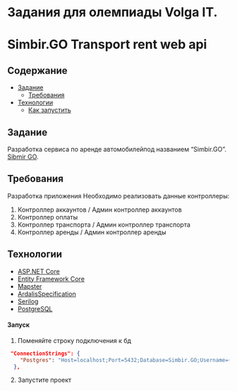 # Задания для олемпиады Volga IT.

# Simbir.GO Transport rent web api

## Содержание

- [Задание](#задание)
  - [Требования](#требования)
- [Технологии](#технологии)
  - [Как запустить](#запуск)
 
  
## Задание

Разработка сервиса по аренде автомобилейпод названием “Simbir.GO”. [Sibmir GO](clck.ru/36J6AV).


## Требования
Разработка приложения
Необходимо реализовать данные контроллеры:
1. Контроллер аккаунтов / Админ контроллер аккаунтов
2. Контроллер оплаты
3. Контроллер транспорта / Админ контроллер транспорта
4. Контроллер аренды / Админ контроллер аренды


## Технологии 

* [ASP.NET Core](https://docs.microsoft.com/en-us/aspnet/core/introduction-to-aspnet-core)
* [Entity Framework Core](https://docs.microsoft.com/en-us/ef/core/)
* [Mapster](https://automapper.org/)
* [ArdalisSpecification](https://specification.ardalis.com/)
* [Serilog](https://automapper.org/)
* [PostgreSQL]([https://automapper.org/](https://serilog.net/))
  

#### Запуск
1. Поменяйте строку подключения к бд
```json
 "ConnectionStrings": {
    "Postgres": "Host=localhost;Port=5432;Database=Simbir.GO;Username={your-name};Password={your-password}"
  },
```
2.  Запустите проект




